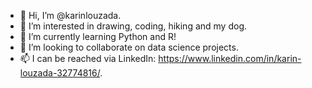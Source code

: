 - 👋 Hi, I’m @karinlouzada.
- 👀 I’m interested in drawing, coding, hiking and my dog.
- 🌱 I’m currently learning Python and R!
- 💞️ I’m looking to collaborate on data science projects.
- 📫 I can be reached via LinkedIn: https://www.linkedin.com/in/karin-louzada-32774816/.

<!---
karinlouzada/karinlouzada is a ✨ special ✨ repository because its `README.md` (this file) appears on your GitHub profile.
You can click the Preview link to take a look at your changes.
--->
